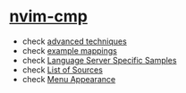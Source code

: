 # [nvim-cmp](https://github.com/hrsh7th/nvim-cmp)

- check [advanced techniques](https://github.com/hrsh7th/nvim-cmp/wiki/Advanced-techniques)
- check [example mappings](https://github.com/hrsh7th/nvim-cmp/wiki/Example-mappings)
- check [Language Server Specific Samples](https://github.com/hrsh7th/nvim-cmp/wiki/Language-Server-Specific-Samples)
- check [List of Sources](https://github.com/hrsh7th/nvim-cmp/wiki/List-of-sources)
- check [Menu Appearance](https://github.com/hrsh7th/nvim-cmp/wiki/Menu-Appearance)

